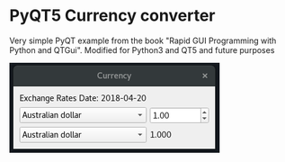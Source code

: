# PyQT5 Currency converter
Very simple PyQT example from the book "Rapid GUI Programming with Python and QTGui".
Modified for Python3 and QT5 and future purposes

![Linux Screenshot](https://github.com/tmdag/currency/blob/master/images/screen.png)

